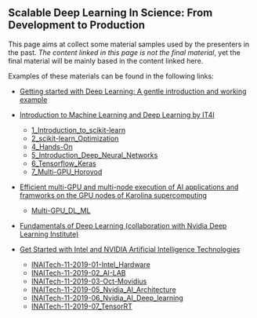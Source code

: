 ## Scalable Deep Learning In Science: From Development to Production

This page aims at collect some material samples used by the presenters in the past. *The content linked in this page is not the final material*, yet the final material will be mainly based in the content linked here. 

Examples of these materials can be found in the following links:

* [Getting started with Deep Learning: A gentle introduction and working example](https://syncandshare.lrz.de/getlink/fiBhhAWsBe4N6aZ1RJw7jsvS/combiomed.seminar.slides.pdf)

* [Introduction to Machine Learning and Deep Learning by IT4I](https://events.it4i.cz/event/131/)
  * [1_Introduction_to_scikit-learn](https://events.it4i.cz/event/131/attachments/428/1632/1_Introduction_to_scikit-learn.pdf)
  * [2_scikit-learn_Optimization](https://events.it4i.cz/event/131/attachments/428/1633/2_scikit-learn_Optimization.pdf)
  * [4_Hands-On](https://events.it4i.cz/event/131/attachments/428/1634/4_Hands-On.pdf)
  * [5_Introduction_Deep_Neural_Networks](https://events.it4i.cz/event/131/attachments/428/1635/5_Introduction_Deep_Neural_Networks.pdf)
  * [6_Tensorflow_Keras](https://events.it4i.cz/event/131/attachments/428/1636/6_Tensorflow_Keras.pdf)
  * [7_Multi-GPU_Horovod](https://events.it4i.cz/event/131/attachments/428/1637/7_Multi-GPU_Horovod.pdf) 

* [Efficient multi-GPU and multi-node execution of AI applications and framworks on the GPU nodes of Karolina supercomputing](https://events.it4i.cz/event/124/)
  * [Multi-GPU_DL_ML](https://events.it4i.cz/event/124/attachments/412/1537/Multi-GPU_DL_ML.pdf)

* [Fundamentals of Deep Learning (collaboration with Nvidia Deep Learning Institute)](https://doku.lrz.de/download/attachments/81397038/FundamentalsOfDeepLearningNvidia%26Durillo.pdf?version=1&modificationDate=1626158886817&api=v2)

* [Get Started with Intel and NVIDIA Artificial Intelligence Technologies](https://events.it4i.cz/event/37/)
  * [INAITech-11-2019-01-Intel_Hardware](https://events.it4i.cz/event/37/attachments/114/252/INAITech-11-2019-01-Intel_Hardware_.pdf)
  * [INAITech-11-2019-02_AI-LAB](https://events.it4i.cz/event/37/attachments/114/253/INAITech-11-2019-02_AI-LAB.pdf)
  * [INAITech-11-2019-03-Oct-Movidius](https://events.it4i.cz/event/37/attachments/114/254/INAITech-11-2019-03-Oct-Movidius.pdf)
  * [INAITech-11-2019-05_Nvidia_AI_Architecture](https://events.it4i.cz/event/37/attachments/114/256/INAITech-11-2019-05_Nvidia_AI_Architecture.pdf)
  * [INAITech-11-2019-06_Nvidia_AI_Deep_learning](https://events.it4i.cz/event/37/attachments/114/257/INAITech-11-2019-06_Nvidia_AI_Deep_learning.pdf)
  * [INAITech-11-2019-07_TensorRT](https://events.it4i.cz/event/37/attachments/114/258/INAITech-11-2019-07_TensorRT.pdf)
